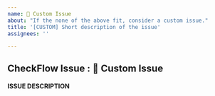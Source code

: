 ```yaml
---
name: 💭 Custom Issue
about: "If the none of the above fit, consider a custom issue."
title: '[CUSTOM] Short description of the issue'
assignees: ''

---
```


## CheckFlow Issue : 💭 Custom Issue

<!--
Please present a concise description
of the problem.Please be clear what
parts of the problem are considered
to be in-scope and out-of-scope.
-->
#### ISSUE DESCRIPTION
